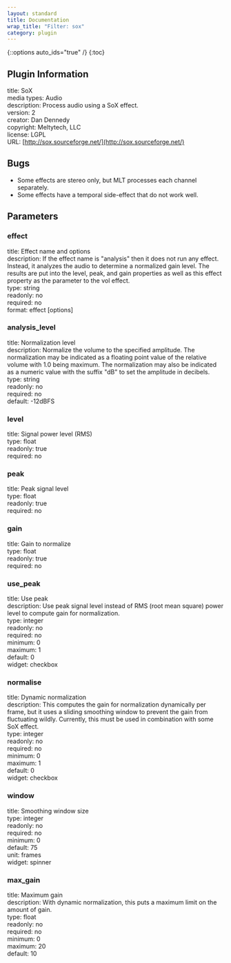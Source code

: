 ```yaml
---
layout: standard
title: Documentation
wrap_title: "Filter: sox"
category: plugin
---
```

{::options auto_ids="true" /}
{:toc}

## Plugin Information

title: SoX  
media types:
Audio  
description: Process audio using a SoX effect.  
version: 2  
creator: Dan Dennedy  
copyright: Meltytech, LLC  
license: LGPL  
URL: [http://sox.sourceforge.net/](http://sox.sourceforge.net/)  

## Bugs

* Some effects are stereo only, but MLT processes each channel separately.
* Some effects have a temporal side-effect that do not work well.

## Parameters

### effect

title: Effect name and options    
description:
If the effect name is &quot;analysis&quot; then it does not run any effect. Instead, it analyzes the audio to determine a normalized gain level. The results are put into the level, peak, and gain properties as well as this effect property as the parameter to the vol effect.  
type: string  
readonly: no  
required: no  
format: effect [options]  

### analysis_level

title: Normalization level    
description:
Normalize the volume to the specified amplitude. The normalization may be indicated as a floating point value of the relative volume with 1.0 being maximum. The normalization may also be indicated as a numeric value with the suffix &quot;dB&quot; to set the amplitude in decibels.  
type: string  
readonly: no  
required: no  
default: -12dBFS  

### level

title: Signal power level (RMS)    
type: float  
readonly: true  
required: no  

### peak

title: Peak signal level    
type: float  
readonly: true  
required: no  

### gain

title: Gain to normalize    
type: float  
readonly: true  
required: no  

### use_peak

title: Use peak    
description:
Use peak signal level instead of RMS (root mean square) power level to compute gain for normalization.  
type: integer  
readonly: no  
required: no  
minimum: 0  
maximum: 1  
default: 0  
widget: checkbox  

### normalise

title: Dynamic normalization    
description:
This computes the gain for normalization dynamically per frame, but it uses a sliding smoothing window to prevent the gain from fluctuating wildly. Currently, this must be used in combination with some SoX effect.  
type: integer  
readonly: no  
required: no  
minimum: 0  
maximum: 1  
default: 0  
widget: checkbox  

### window

title: Smoothing window size    
type: integer  
readonly: no  
required: no  
minimum: 0  
default: 75  
unit: frames  
widget: spinner  

### max_gain

title: Maximum gain    
description:
With dynamic normalization, this puts a maximum limit on the amount of gain.  
type: float  
readonly: no  
required: no  
minimum: 0  
maximum: 20  
default: 10  

